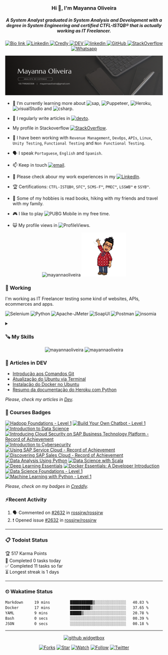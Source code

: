 <h3 align="center">Hi 👋, I'm Mayanna Oliveira</h1>
<h5 align="center">A System Analyst graduated in System Analysis and Development with a degree in System Engineering and certified CTFL-ISTQB® that is actually working as IT Freelancer.
</h3>

<p align="center">
    <a href="https://bio.link/mayanna">
    <img alt="Bio link" src="https://img.shields.io/badge/Bio%20Link-000000.svg?style=flat&logo=Bio-Link&logoColor=white"/>
    </a>
    <a href="https://www.linkedin.com/in/mayannaoliveira/">
    <img alt="Linkedin" src="https://img.shields.io/badge/LinkedIn-0A66C2.svg?style=flat&logo=LinkedIn&logoColor=white"/>
    </a>
    <a href="https://www.credly.com/users/mayannaoliveira/">
    <img alt="Credly" src="https://img.shields.io/badge/Credly-FF6B00.svg?style=flat&logo=Credly&logoColor=white"/>
    </a>
    <a href="https://dev.to/mayannaoliveira">
    <img alt="DEV" src="https://img.shields.io/badge/dev.to-0A0A0A.svg?style=flat&logo=devdotto&logoColor=white"/>
    </a>
    <a href=mailto:mayannasoliveira@gmail.com>
    <img alt="linkedin" src="https://img.shields.io/badge/Gmail-EA4335.svg?style=flat&logo=Gmail&logoColor=white"/>
    </a>
    <a href="https://github.com/mayannaoliveira">
    <img alt="GitHub" src="https://img.shields.io/badge/GitHub-181717.svg?style=flat&logo=GitHub&logoColor=white"/>
    </a>
    <a href="https://stackoverflow.com/users/16884312/mayanna">
    <img alt="StackOverflow" src="https://img.shields.io/badge/Stack%20Overflow-F58025.svg?style=flat&logo=Stack-Overflow&logoColor=white"/>
    </a>
    <a href="https://wa.me/5571992651308">
    <img alt="Whatsapp" src="https://img.shields.io/badge/Whatsapp%20+5571992651308-green.svg?style=flat&logo=Whatsapp&logoColor=white">    
    </a>
</p> 

<p align="center">
    <a href="https://bio.link/mayanna">
    <img alt="Mayanna Oliveira" src="img/cover.png"/>
    </a></p> 

- 🌱 I’m currently learning more about ![sap](https://img.shields.io/badge/SAP-0FAAFF.svg?style=flat&logo=SAP&logoColor=white), ![Puppeteer](https://img.shields.io/badge/Puppeteer-40B5A4.svg?style=flat&logo=Puppeteer&logoColor=white), ![Heroku](https://img.shields.io/badge/Heroku-430098.svg?style=flat&logo=Heroku&logoColor=white), ![visualStudio](https://img.shields.io/badge/Visual%20Studio%20Code-007ACC.svg?style=flat&logo=Visual-Studio-Code&logoColor=white) and ![csharp](https://img.shields.io/badge/C%20Sharp-512BD4.svg?style=flat&logo=C-Sharp&logoColor=white).

- 📝 I regularly write articles in [![devto](https://img.shields.io/badge/DEV-0A0A0A.svg?style=flat&logo=devdotto&logoColor=white)](https://dev.to/mayannaoliveira).

- My profile in Stackoverflow [![StackOverflow](https://stackoverflow-badge.onrender.com/api/StackOverflowBadge/16884312)](https://stackoverflow.com/users/16884312/mayanna).

- 🔧 I have been working with `Revenue Management`, `DevOps`,  `APIs`, `Linux`, `Unity Testing`, `Functional Testing` and `Non Functional Testing`.

- 🗣 I speak `Portuguese`, `English` and `Spanish`.

- 📫 Keep in touch [![email](https://img.shields.io/badge/mayannasoliveira@gmail.com-EA4335.svg?style=flat&logo=Gmail&logoColor=white)](mailto:mayannasoliveira@gmail.com).
  
- 📄 Please check abour my work experiences in my [![LinkedIn](https://img.shields.io/badge/LinkedIn-0A66C2.svg?style=flat&logo=LinkedIn&logoColor=white)](https://www.linkedin.com/in/mayannaoliveira/).

- 🏆 Certifications: `CTFL-ISTQB®`, `SFC™`, `SCMS-F™`, `PMEC™`, `LSSWB™` e `SSYB™`.

- 🏓 Some of my hobbies is read books, hiking with my friends and travel with my family.

- 🎮 I like to play ![PUBG Mobile](https://img.shields.io/badge/PUBG-FEAB02.svg?style=flat&logo=PUBG&logoColor=white) in my free time.
  
- 😺 My profile views in ![ProfileViews](https://komarev.com/ghpvc/?username=mayannaoliveira&label=Github&color=0e75b6&style=flat&logo=github).

<div class="row" align="center">
  <div class="column">
    <!-- <img src="https://stackoverflow-card.vercel.app/?userID=16884312&theme=stackoverflow-dark" style="width:51%"> -->
    <img src="https://github-profile-trophy.vercel.app/?username=mayannaoliveira&theme=monokai&row=2&column=3" alt="mayannaoliveira" style="width:35%">
    <img src="./img/hello.png" style="width:28%"> 
  </div>
</div>

<!-- StackOverflow -->
<!-- [![Mayanna StackOverflow](https://stackoverflow-card.vercel.app/?userID=16884312&theme=stackoverflow-dark)](https://stackoverflow.com/users/16884312/mayanna) -->

<!-- StackOverflow -->
<!-- [![Mayanna StackOverflow](https://github-readme-stackoverflow.vercel.app/?userID=16884312&theme=dark)](https://stackoverflow.com/users/16884312/mayanna)-->

<h3 align="left">🚀 Working</h3> 
<p>
I'm working as IT Freelancer testing some kind of websites, APIs, ecommerces and apps.
</p>

  ![Selenium](https://img.shields.io/badge/Selenium-43B02A.svg?style=flat&logo=Selenium&logoColor=white) ![Python](https://img.shields.io/badge/Python-3776AB.svg?style=flat&logo=Python&logoColor=white) ![Apache-JMeter](https://img.shields.io/badge/Apache%20JMeter-D22128.svg?style=flat&logo=Apache-JMeter&logoColor=white) ![SoapUI](https://img.shields.io/badge/SoapUI-yellow.svg?style=flat&logo=Swagger&logoColor=black) ![Postman](https://img.shields.io/badge/Postman-DD3A0A.svg?style=flat&logo=Postman&logoColor=white) ![insomia](https://img.shields.io/badge/Insomnia-4000BF.svg?style=flat&logo=Insomnia&logoColor=white) 

<details>
 <summary> 
 <h3 align="left">🪚 My Skills</h3> 
 </summary>

<details>
 <summary>Testing tools</summary>

 ![Selenium](https://img.shields.io/badge/Selenium-43B02A.svg?style=flat&logo=Selenium&logoColor=white) ![Apache-JMeter](https://img.shields.io/badge/Apache%20JMeter-D22128.svg?style=flat&logo=Apache-JMeter&logoColor=white) ![Cypress](https://img.shields.io/badge/Cypress-17202C.svg?style=flat&logo=Cypress&logoColor=white) ![SoapUI](https://img.shields.io/badge/SoapUI-yellow.svg?style=flat&logo=Swagger&logoColor=black) ![Postman](https://img.shields.io/badge/Postman-DD3A0A.svg?style=flat&logo=Postman&logoColor=white) ![Pytest](https://img.shields.io/badge/Pytest-0A9EDC.svg?style=flat&logo=Pytest&logoColor=white) ![insomia](https://img.shields.io/badge/Insomnia-4000BF.svg?style=flat&logo=Insomnia&logoColor=white) ![httpYac](https://img.shields.io/badge/httpYac-A04000.svg?style=flat&logo=GNU&logoColor=white)

</details>

<details>
  <summary>Programming languages, frameworks and scripts</summary>
    
  ![Python](https://img.shields.io/badge/Python-3776AB.svg?style=flat&logo=Python&logoColor=white) ![Apache-Groovy](https://img.shields.io/badge/Apache%20Groovy-4298B8.svg?style=flat&logo=Apache-Groovy&logoColor=white) ![JSON](https://img.shields.io/badge/JSON-000000.svg?style=flat&logo=JSON&logoColor=white) ![Ruby](https://img.shields.io/badge/Ruby-CC342D.svg?style=flat&logo=Ruby&logoColor=white) ![octave](https://img.shields.io/badge/Octave-0790C0.svg?style=flat&logo=Octave&logoColor=white) ![Cucumber](https://img.shields.io/badge/Cucumber-23D96C.svg?style=flat&logo=Cucumber&logoColor=white) ![md](https://img.shields.io/badge/Markdown-000000.svg?style=flat&logo=Markdown&logoColor=white) ![latex](https://img.shields.io/badge/LaTeX-008080.svg?style=flat&logo=LaTeX&logoColor=white) ![Git](https://img.shields.io/badge/Git-F05032.svg?style=flat&logo=Git&logoColor=white) ![Bash](https://img.shields.io/badge/Bash-black.svg?style=flat&logo=GNUBash&logoColor=white) ![PowerShell](https://img.shields.io/badge/PowerShell-5391FE.svg?style=flat&logo=PowerShell&logoColor=white) ![xaml](https://img.shields.io/badge/XAML-0C54C2.svg?style=flat&logo=XAML&logoColor=white) ![yaml](https://img.shields.io/badge/YAML-CB171E.svg?style=flat&logo=YAML&logoColor=white)

</details>

<details>
  <summary>Repository and version management</summary>

  ![github](https://img.shields.io/badge/GitHub-181717.svg?style=flat&logo=GitHub&logoColor=white) ![gitlab](https://img.shields.io/badge/GitLab-FC6D26.svg?style=flat&logo=GitLab&logoColor=white) ![bitbucket](https://img.shields.io/badge/Bitbucket-0052CC.svg?style=flat&logo=Bitbucket&logoColor=white) ![gitkraken](https://img.shields.io/badge/GitKraken-179287.svg?style=flat&logo=GitKraken&logoColor=white) ![svn](https://img.shields.io/badge/Subversion-809CC9.svg?style=flat&logo=Subversion&logoColor=white)

</details>

<details>
  <summary>Database</summary>

  ![Apache-Cassandra](https://img.shields.io/badge/Apache%20Cassandra-1287B1.svg?style=flat&logo=Apache-Cassandra&logoColor=white) ![MySQL](https://img.shields.io/badge/MySQL-4479A1.svg?style=flat&logo=MySQL&logoColor=white) ![SQL-Server](https://img.shields.io/badge/Microsoft%20SQL%20Server-CC2927.svg?style=flat&logo=Microsoft-SQL-Server&logoColor=white) ![PostgreSQL](https://img.shields.io/badge/PostgreSQL-4169E1.svg?style=flat&logo=PostgreSQL&logoColor=white) ![mariadb](https://img.shields.io/badge/MariaDB-003545.svg?style=flat&logo=MariaDB&logoColor=white)

</details>

<details>
  <summary>Containers</summary>

  ![Docker](https://img.shields.io/badge/Docker-2496ED.svg?style=flat&logo=Docker&logoColor=white) ![composer](https://img.shields.io/badge/Docker%20Composer-A04000.svg?style=flat&logo=Composer&logoColor=white) ![DockerHub](https://img.shields.io/badge/Docker%20Hub-2496ED.svg?style=flat&logo=Docker&logoColor=white) ![DockStation](https://img.shields.io/badge/DockStation-2496ED.svg?style=flat&logo=Docker&logoColor=white)

</details>

<details>
  <summary>Fullstack</summary>

  ![Django](https://img.shields.io/badge/Django-092E20.svg?style=flat&logo=Django&logoColor=white) ![HTML5](https://img.shields.io/badge/HTML5-E34F26.svg?style=flat&logo=HTML5&logoColor=white) ![CSS3](https://img.shields.io/badge/CSS3-1572B6.svg?style=flat&logo=CSS3&logoColor=white) ![JavaScript](https://img.shields.io/badge/JavaScript-F7DF1E.svg?style=flat&logo=JavaScript&logoColor=black)![sass](https://img.shields.io/badge/Sass-CC6699.svg?style=flat&logo=Sass&logoColor=white) ![PHP](https://img.shields.io/badge/PHP-777BB4.svg?style=flat&logo=PHP&logoColor=white) ![phpMyAdmin](https://img.shields.io/badge/phpMyAdmin-6C78AF.svg?style=flat&logo=phpMyAdmin&logoColor=white) ![WordPress](https://img.shields.io/badge/WordPress-21759B.svg?style=flat&logo=WordPress&logoColor=white) ![WooCommerce](https://img.shields.io/badge/WooCommerce-96588A.svg?style=flat&logo=WooCommerce&logoColor=white) ![Moodle](https://img.shields.io/badge/Moodle-FF9955.svg?style=flat&logo=MobX&logoColor=white) ![XAMPP](https://img.shields.io/badge/XAMPP-FB7A24.svg?style=flat&logo=XAMPP&logoColor=white) ![FileZilla](https://img.shields.io/badge/FileZilla-BF0000.svg?style=flat&logo=FileZilla&logoColor=white) ![tomcat](https://img.shields.io/badge/Apache%20Tomcat-F8DC75.svg?style=flat&logo=Apache-Tomcat&logoColor=black)

</details>


<details>
  <summary>SEO</summary>
  
![Yoast](https://img.shields.io/badge/Yoast%20SEO-A61E69.svg?style=flat&logo=Yoast&logoColor=white) ![Ads](https://img.shields.io/badge/Google%20Ads-4285F4.svg?style=flat&logo=Google-Ads&logoColor=white) ![Analytics](https://img.shields.io/badge/Google%20Analytics-E37400.svg?style=flat&logo=Google-Analytics&logoColor=white) ![AdSense](https://img.shields.io/badge/Google%20AdSense-4285F4.svg?style=flat&logo=Google-AdSense&logoColor=white) ![Tag-Manager](https://img.shields.io/badge/Google%20Tag%20Manager-246FDB.svg?style=flat&logo=Google-Tag-Manager&logoColor=white) ![PageSpeed](https://img.shields.io/badge/PageSpeed%20Insights-4285F4.svg?style=flat&logo=PageSpeed-Insights&logoColor=white) ![semrush](https://img.shields.io/badge/Semrush-FF642D.svg?style=flat&logo=Semrush&logoColor=white) ![simple](https://img.shields.io/badge/Simple%20Analytics-FF4F64.svg?style=flat&logo=Simple-Analytics&logoColor=white)

</details>

<details>
  <summary>Project management</summary>

![Alm](https://img.shields.io/badge/HP%20Alm-0096D6.svg?style=flat&logo=HP&logoColor=white) ![Jira](https://img.shields.io/badge/Jira-0052CC.svg?style=flat&logo=Jira&logoColor=white) ![Asana](https://img.shields.io/badge/Asana-F06A6A.svg?style=flat&logo=Asana&logoColor=white) ![Trello](https://img.shields.io/badge/Trello-0052CC.svg?style=flat&logo=Trello&logoColor=white) ![toogl](https://img.shields.io/badge/Toggl%20Track-E57CD8.svg?style=flat&logo=Toggl-Track&logoColor=white)

</details>

<details>
  <summary>Cloud</summary>

![SharePoint](https://img.shields.io/badge/Microsoft%20SharePoint-0078D4.svg?style=flat&logo=Microsoft-SharePoint&logoColor=white) ![Onedrive](https://img.shields.io/badge/Microsoft%20OneDrive-0078D4.svg?style=flat&logo=Microsoft-OneDrive&logoColor=white) ![Dropbox](https://img.shields.io/badge/Dropbox-0061FF.svg?style=flat&logo=Dropbox&logoColor=white) ![Drive](https://img.shields.io/badge/Google%20Drive-4285F4.svg?style=flat&logo=Google-Drive&logoColor=white) 

</details>

<details>
  <summary>Security</summary>

![AnyConnect](https://img.shields.io/badge/Cisco%20AnyConnect-1BA0D7.svg?style=flat&logo=Cisco&logoColor=white) ![Authy](https://img.shields.io/badge/Authy-EC1C24.svg?style=flat&logo=Authy&logoColor=white) ![Enpass](https://img.shields.io/badge/Enpass-0D47A1.svg?style=flat&logo=Enpass&logoColor=white) 

</details>

<details>
  <summary>IDEs and Editors</summary>
  
![VSCode](https://img.shields.io/badge/Visual%20Studio%20Code-007ACC.svg?style=flat&logo=Visual-Studio-Code&logoColor=white) ![Notepad](https://img.shields.io/badge/Notepad++-90E59A.svg?style=flat&logo=Notepadplusplus&logoColor=black) ![Sublime](https://img.shields.io/badge/Sublime%20Text-FF9800.svg?style=flat&logo=Sublime-Text&logoColor=white)  ![Atom](https://img.shields.io/badge/Atom-66595C.svg?style=flat&logo=Atom&logoColor=white) ![jetbrains](https://img.shields.io/badge/JetBrains-000000.svg?style=flat&logo=JetBrains&logoColor=white) ![cofigeditor](https://img.shields.io/badge/EditorConfig-FEFEFE.svg?style=flat&logo=EditorConfig&logoColor=black)

</details>

<details>
  <summary>Operational systems</summary>
 
![Ubuntu](https://img.shields.io/badge/Ubuntu-E95420.svg?style=flat&logo=Ubuntu&logoColor=white) ![Windows](https://img.shields.io/badge/Windows%2011-0078D4.svg?style=flat&logo=Windows-11&logoColor=white) ![Fedora](https://img.shields.io/badge/Fedora-51A2DA.svg?style=flat&logo=Fedora&logoColor=white) ![Suse](https://img.shields.io/badge/SUSE-0C322C.svg?style=flat&logo=SUSE&logoColor=white) ![linux](https://img.shields.io/badge/Linux-FCC624.svg?style=flat&logo=Linux&logoColor=black)

</details>

<details>
  <summary>Diagrams and architecture</summary>

 ![miro](https://img.shields.io/badge/Miro-050038.svg?style=flat&logo=Miro&logoColor=white) ![uml](https://img.shields.io/badge/UML-FABD14.svg?style=flat&logo=UML&logoColor=black) ![visio](https://img.shields.io/badge/Microsoft%20Visio-3955A3.svg?style=flat&logo=Microsoft-Visio&logoColor=white) ![plantuml](https://img.shields.io/badge/Plant%20UML-red.svg?style=flat&logo=UML&logoColor=black) ![drawio](https://img.shields.io/badge/diagrams.net-F08705.svg?style=flat&logo=diagramsdotnet&logoColor=white) ![mermaid](https://img.shields.io/badge/Mermaid%20JS-FF3670.svg?style=flat&logo=uml&logoColor=white) 

</details>

<details>
  <summary>Productivity and communication</summary>
    
![joplin](https://img.shields.io/badge/Joplin-1071D3.svg?style=flat&logo=Joplin&logoColor=white) ![notion](https://img.shields.io/badge/Notion-000000.svg?style=flat&logo=Notion&logoColor=white) ![obsidian](https://img.shields.io/badge/Obsidian-7C3AED.svg?style=flat&logo=Obsidian&logoColor=white) ![powerapp](https://img.shields.io/badge/Power%20Apps-742774.svg?style=flat&logo=Power-Apps&logoColor=white) ![todoist](https://img.shields.io/badge/Todoist-E44332.svg?style=flat&logo=Todoist&logoColor=white) ![zoom](https://img.shields.io/badge/Zoom-0B5CFF.svg?style=flat&logo=Zoom&logoColor=white) ![skype](https://img.shields.io/badge/Skype-00AFF0.svg?style=flat&logo=Skype&logoColor=white)   ![teams](https://img.shields.io/badge/Microsoft%20Teams-6264A7.svg?style=flat&logo=Microsoft-Teams&logoColor=white) ![ring](https://img.shields.io/badge/RingCentral-1C9AD6.svg?style=flat&logo=Ring&logoColor=white)
</details>

<details>
  <summary>Mobile testing</summary>
   
![nfc](https://img.shields.io/badge/NFC-002E5F.svg?style=flat&logo=NFC&logoColor=white) ![android](https://img.shields.io/badge/Android-3DDC84.svg?style=flat&logo=Android&logoColor=white) ![ios](https://img.shields.io/badge/IOS-000000.svg?style=flat&logo=Apple&logoColor=white) ![playstore](https://img.shields.io/badge/Google%20PlayStore-414141.svg?style=flat&logo=Google-Play&logoColor=white) ![applestore](https://img.shields.io/badge/App%20Store-0D96F6.svg?style=flat&logo=App-Store&logoColor=white) ![bluetooth](https://img.shields.io/badge/Bluetooth-0082FC.svg?style=flat&logo=Bluetooth&logoColor=white) ![mediatek](https://img.shields.io/badge/MediaTek-EC9430.svg?style=flat&logo=MediaTek&logoColor=white) ![Snapdragon](https://img.shields.io/badge/Snapdragon-red.svg?style=flat&logo=Qualcomm&logoColor=white) ![Chromecast](https://img.shields.io/badge/Chromecast-999999.svg?style=flat&logo=Chromecast&logoColor=white) ![flashtools](https://img.shields.io/badge/Flash%20Tools-black.svg?style=flat&logo=Cloudflare-Pages&logoColor=white)

</details>

<details>
  <summary>System parameterization</summary>
    
![putty](https://img.shields.io/badge/PuTTY-grey.svg?style=flat&logo=GNUBash&logoColor=white) ![rm](https://img.shields.io/badge/Revenue%20Management-E7157B.svg?style=flat&logo=AWS-Organizations&logoColor=white)  ![Diameter](https://img.shields.io/badge/Diameter%20Protocol-4285F4.svg?style=flat&logo=dask&logoColor=white) ![MobaXterm](https://img.shields.io/badge/MobaXterm-4D4D4D.svg?style=flat&logo=Windows-Terminal&logoColor=white) ![xshell](https://img.shields.io/badge/Xshell-green.svg?style=flat&logo=Serverless&logoColor=white) ![WinSCP](https://img.shields.io/badge/WinSCP-blue.svg?style=flat&logo=Winmate&logoColor=white) ![iterm](https://img.shields.io/badge/iTerm2-000000.svg?style=flat&logo=iTerm2&logoColor=white) ![MremoteNG](https://img.shields.io/badge/MremoteNG-005A9C.svg?style=flat&logo=Semantic-Web&logoColor=white) 
</details>

</details>

<div class="row" align="center">
  <div class="column">
    <img src="https://awesome-github-stats.azurewebsites.net/user-stats/mayannaoliveira?cardType=github&theme=dark&preferLogin=false" alt="mayannaoliveira" style="width:49%">
    <img src="https://github-readme-stats.vercel.app/api/top-langs?username=mayannaoliveira&show_icons=true&theme=dark&locale=en&layout=compact" alt="mayannaoliveira" style="width:40%">
  </div>
</div>

<h3 align="left">🔭 Articles in DEV </h3>

 <!-- BLOG-POST-LIST:START -->
- [Introdução aos Comandos Git](https://dev.to/mayannaoliveira/introducao-aos-comandos-git-3am7)
- [Atualização do Ubuntu via Terminal](https://dev.to/mayannaoliveira/atualizacao-do-ubuntu-via-terminal-2mp9)
- [Instalação do Docker no Ubuntu](https://dev.to/mayannaoliveira/instalacao-do-docker-no-ubuntu-3jej)
- [Resumo da documentação do Heroku com Python](https://dev.to/mayannaoliveira/resumo-da-documentacao-do-heroku-com-python-3bmj)
<!-- BLOG-POST-LIST:END -->

_Please, check my articles in [Dev](https://dev.to/mayannaoliveira)._

<h3 align="left">🏅 Courses Badges </h3>

<!--START_SECTION:badges-->
[![Hadoop Foundations - Level 1](https://images.credly.com/size/110x110/images/4e5341a0-031a-477d-a3c6-7a641e79dc2c/Hadoop_Data_Found_Level_1_-_CC_-_2019.png)](http://www.credly.com/badges/73ca3db7-9bbe-485f-9467-92a1b64fae2a "Hadoop Foundations - Level 1")
[![Build Your Own Chatbot - Level 1](https://images.credly.com/size/110x110/images/b5243e36-b05f-426b-994a-87a535f1c217/Build_your_own_chatbot_-_CC_v3.png)](http://www.credly.com/badges/32426096-8231-4933-a14a-b6d76e798d24 "Build Your Own Chatbot - Level 1")
[![Introduction to Data Science](https://images.credly.com/size/110x110/images/b38a42e0-dc58-4ce2-b6c0-28d978e8aaad/image.png)](http://www.credly.com/badges/2f9a56fc-fb07-4a95-b566-16b3386d2bb0 "Introduction to Data Science")
[![Introducing Cloud Security on SAP Business Technology Platform - Record of Achievement](https://images.credly.com/size/110x110/images/ad826ccf-02ab-40e6-bc63-bc3884a844a9/image.png)](http://www.credly.com/badges/096182da-a881-4c14-b0c5-4f201e2fdb4a "Introducing Cloud Security on SAP Business Technology Platform - Record of Achievement")
[![Introduction to Cybersecurity](https://images.credly.com/size/110x110/images/af8c6b4e-fc31-47c4-8dcb-eb7a2065dc5b/I2CS__1_.png)](http://www.credly.com/badges/08297a6f-c74c-42b0-a027-5d6eddae7f6b "Introduction to Cybersecurity")
[![Using SAP Service Cloud - Record of Achievement](https://images.credly.com/size/110x110/images/e1ff3776-330e-436c-92ab-e9bf72dfd4d9/image.png)](http://www.credly.com/badges/3a5891cc-38e3-4ca8-99bd-f65f23237172 "Using SAP Service Cloud - Record of Achievement")
[![Discovering SAP Sales Cloud - Record of Achievement](https://images.credly.com/size/110x110/images/5c26431d-5b2c-4d4c-9e0e-8f9daf1bfc47/image.png)](http://www.credly.com/badges/7432901d-f747-4168-baec-12f3c854d383 "Discovering SAP Sales Cloud - Record of Achievement")
[![Data Analysis Using Python](https://images.credly.com/size/110x110/images/ba34cb1c-4344-43f5-9685-55e2e901c0f0/Data_Analysis_using_Python.png)](http://www.credly.com/badges/0df4cec0-9087-441b-bc64-abafd664993f "Data Analysis Using Python")
[![Data Science with Scala](https://images.credly.com/size/110x110/images/0c067956-9a64-45ee-8471-c794e3e3f57c/Data_Science_with_Scala_-_Pwr_by_Lightbend.png)](http://www.credly.com/badges/c4f51279-4c7c-48dc-9665-98afe8e6cc4e "Data Science with Scala")
[![Deep Learning Essentials](https://images.credly.com/size/110x110/images/f4f08b45-aa38-4242-8b05-dcdac6811504/Deep_Learning_Essentials.png)](http://www.credly.com/badges/25ac4b76-ebea-4d01-8933-a038ff6569ee "Deep Learning Essentials")
[![Docker Essentials: A Developer Introduction](https://images.credly.com/size/110x110/images/08216781-93cb-4ba1-8110-8eb3401fa8ce/Docker_Essentials_-_ISDN.png)](http://www.credly.com/badges/5f3e704e-4369-4010-b50c-5168db1fa98a "Docker Essentials: A Developer Introduction")
[![Data Science Foundations - Level 1](https://images.credly.com/size/110x110/images/5ca7b236-6105-4154-ba22-c8ae12ec1d8c/Data_Sci_Found_Level_1_-_CC_-_2019.png)](http://www.credly.com/badges/04760ec1-b407-4860-b17c-35167bff17e2 "Data Science Foundations - Level 1")
[![Machine Learning with Python - Level 1](https://images.credly.com/size/110x110/images/53caf8cc-b5e9-4424-b4a7-7b069fa13db4/Machine_Learning_with_Python.png)](http://www.credly.com/badges/64d372d7-bb00-44d4-88e6-afb2ff74d620 "Machine Learning with Python - Level 1")
<!--END_SECTION:badges-->

_Please, check on my badges in [Creddly](https://www.credly.com/users/mayannaoliveira)._

<h3 align="left">⚡Recent Activity </h3>

<!--START_SECTION:activity-->
1. 🗣 Commented on [#2632](https://github.com/rossjrw/rossjrw/issues/2632#issuecomment-1807387271) in [rossjrw/rossjrw](https://github.com/rossjrw/rossjrw)
2. ❗ Opened issue [#2632](https://github.com/rossjrw/rossjrw/issues/2632) in [rossjrw/rossjrw](https://github.com/rossjrw/rossjrw)
<!--END_SECTION:activity-->

---

<h3 align="left">📋 Todoist Status </h3>

<!-- TODO-IST:START -->
🏆  517 Karma Points           
🌸  Completed 0 tasks today           
✅  Completed 11 tasks so far           
⏳  Longest streak is 1 days
<!-- TODO-IST:END -->

---

<h3 align="left">⏲ Wakatime Status </h3>

<!--START_SECTION:waka-->

```txt
Markdown     19 mins         ██████████▒░░░░░░░░░░░░░░   40.83 %
Docker       17 mins         █████████▒░░░░░░░░░░░░░░░   37.65 %
YAML         9 mins          █████▒░░░░░░░░░░░░░░░░░░░   20.78 %
Bash         0 secs          ░░░░░░░░░░░░░░░░░░░░░░░░░   00.39 %
JSON         0 secs          ░░░░░░░░░░░░░░░░░░░░░░░░░   00.18 %
```

<!--END_SECTION:waka-->

---

<p align="center">
<a href="https://github.com/mayannaoliveira/mayannaoliveira"><img src="https://github-widgetbox.vercel.app/api/profile?username=mayannaoliveira&data=followers,repositories,stars,commits&theme=carbon" alt="github widgetbox"/></a>
</p>

<p align="center">
<a href="https://github.com/mayannaoliveira/mayannaoliveira"><img src="https://img.shields.io/github/forks/mayannaoliveira/mayannaoliveira.svg?style=social&label=Fork" alt="Forks"/></a>
<a href="https://github.com/mayannaoliveira/mayannaoliveira"><img src="https://img.shields.io/github/stars/mayannaoliveira/mayannaoliveira.svg?style=social&label=Star" alt="Star"/></a>
<a href="https://github.com/mayannaoliveira/mayannaoliveira"><img src="https://img.shields.io/github/watchers/mayannaoliveira/mayannaoliveira.svg?style=social&label=Watch" alt="Watch"/></a>
<a href="https://github.com/mayannaoliveira/mayannaoliveira"><img src="https://img.shields.io/github/followers/mayannaoliveira.svg?style=social&label=Follow" alt="Follow"/></a>
<a href="https://github.com/mayannaoliveira/mayannaoliveira"><img src="https://img.shields.io/twitter/follow/oliveiramayanna.svg?style=social" alt="Twitter"/></a>
</p>
